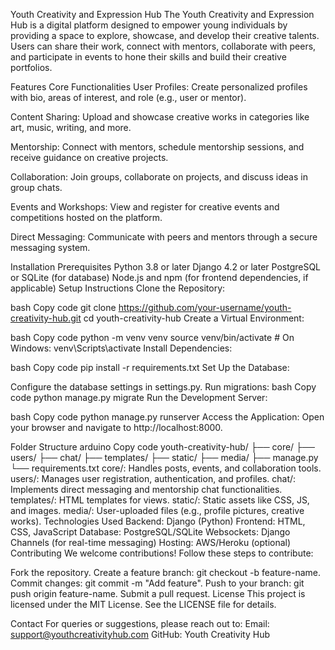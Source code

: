 Youth Creativity and Expression Hub
The Youth Creativity and Expression Hub is a digital platform designed to empower young individuals by providing a space to explore, showcase, and develop their creative talents. Users can share their work, connect with mentors, collaborate with peers, and participate in events to hone their skills and build their creative portfolios.

Features
Core Functionalities
User Profiles:
Create personalized profiles with bio, areas of interest, and role (e.g., user or mentor).

Content Sharing:
Upload and showcase creative works in categories like art, music, writing, and more.

Mentorship:
Connect with mentors, schedule mentorship sessions, and receive guidance on creative projects.

Collaboration:
Join groups, collaborate on projects, and discuss ideas in group chats.

Events and Workshops:
View and register for creative events and competitions hosted on the platform.

Direct Messaging:
Communicate with peers and mentors through a secure messaging system.

Installation
Prerequisites
Python 3.8 or later
Django 4.2 or later
PostgreSQL or SQLite (for database)
Node.js and npm (for frontend dependencies, if applicable)
Setup Instructions
Clone the Repository:

bash
Copy code
git clone https://github.com/your-username/youth-creativity-hub.git
cd youth-creativity-hub
Create a Virtual Environment:

bash
Copy code
python -m venv venv
source venv/bin/activate   # On Windows: venv\Scripts\activate
Install Dependencies:

bash
Copy code
pip install -r requirements.txt
Set Up the Database:

Configure the database settings in settings.py.
Run migrations:
bash
Copy code
python manage.py migrate
Run the Development Server:

bash
Copy code
python manage.py runserver
Access the Application:
Open your browser and navigate to http://localhost:8000.

Folder Structure
arduino
Copy code
youth-creativity-hub/
├── core/
├── users/
├── chat/
├── templates/
├── static/
├── media/
├── manage.py
└── requirements.txt
core/: Handles posts, events, and collaboration tools.
users/: Manages user registration, authentication, and profiles.
chat/: Implements direct messaging and mentorship chat functionalities.
templates/: HTML templates for views.
static/: Static assets like CSS, JS, and images.
media/: User-uploaded files (e.g., profile pictures, creative works).
Technologies Used
Backend: Django (Python)
Frontend: HTML, CSS, JavaScript
Database: PostgreSQL/SQLite
Websockets: Django Channels (for real-time messaging)
Hosting: AWS/Heroku (optional)
Contributing
We welcome contributions! Follow these steps to contribute:

Fork the repository.
Create a feature branch: git checkout -b feature-name.
Commit changes: git commit -m "Add feature".
Push to your branch: git push origin feature-name.
Submit a pull request.
License
This project is licensed under the MIT License. See the LICENSE file for details.

Contact
For queries or suggestions, please reach out to:
Email: support@youthcreativityhub.com
GitHub: Youth Creativity Hub
